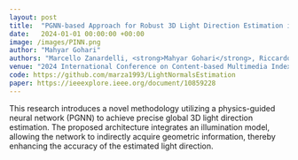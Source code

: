 ```yaml
---
layout: post
title:  "PGNN-based Approach for Robust 3D Light Direction Estimation in Outdoor Images"
date:   2024-01-01 00:00:00 +00:00
image: /images/PINN.png
author: "Mahyar Gohari"
authors: "Marcello Zanardelli, <strong>Mahyar Gohari</strong>, Riccardo Leonardi, Sergio Benini, Nicola Adami"
venue: "2024 International Conference on Content-based Multimedia Indexing (CBMI)"
code: https://github.com/marza1993/LightNormalsEstimation
paper: https://ieeexplore.ieee.org/document/10859228
---
```


This research introduces a novel methodology utilizing a physics-guided neural network (PGNN) to achieve precise global 3D light direction estimation. The proposed architecture integrates an illumination model, allowing the network to indirectly acquire geometric information, thereby enhancing the accuracy of the estimated light direction.